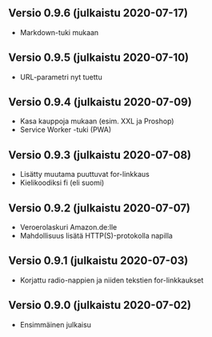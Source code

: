 ## Versio 0.9.6 (julkaistu 2020-07-17)
- Markdown-tuki mukaan

## Versio 0.9.5 (julkaistu 2020-07-10)
- URL-parametri nyt tuettu

## Versio 0.9.4 (julkaistu 2020-07-09)
- Kasa kauppoja mukaan (esim. XXL ja Proshop)
- Service Worker -tuki (PWA)

## Versio 0.9.3 (julkaistu 2020-07-08)
- Lisätty muutama puuttuvat for-linkkaus
- Kielikoodiksi fi (eli suomi)

## Versio 0.9.2 (julkaistu 2020-07-07)
- Veroerolaskuri Amazon.de:lle
- Mahdollisuus lisätä HTTP(S)-protokolla napilla

## Versio 0.9.1 (julkaistu 2020-07-03)
- Korjattu radio-nappien ja niiden tekstien for-linkkaukset

## Versio 0.9.0 (julkaistu 2020-07-02)
- Ensimmäinen julkaisu